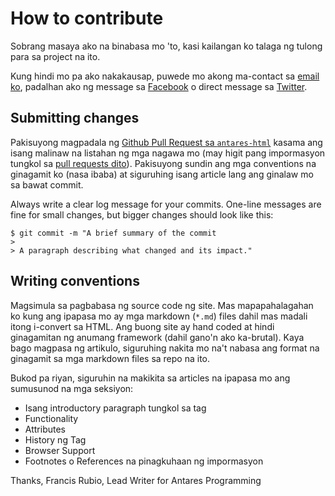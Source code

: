 # How to contribute

Sobrang masaya ako na binabasa mo 'to, kasi kailangan ko talaga ng tulong para sa project na ito.

Kung hindi mo pa ako nakakausap, puwede mo akong ma-contact sa [email ko](mailto:francoisoibur21@gmail.com), padalhan ako ng message sa [Facebook](https://facebook.com/gregoryantares) o direct message sa [Twitter](https://twitter.com/nickolazer00).

## Submitting changes

Pakisuyong magpadala ng [Github Pull Request sa `antares-html`](https://github.com/celestialcinnamon/antares-html/pull/new/master) kasama ang isang malinaw na listahan ng mga nagawa mo (may higit pang impormasyon tungkol sa [pull requests dito](http://help.github.com/pull-requests/)). Pakisuyong sundin ang mga conventions na ginagamit ko (nasa ibaba) at siguruhing isang article lang ang ginalaw mo sa bawat commit.

Always write a clear log message for your commits. One-line messages are fine for small changes, but bigger changes should look like this:

    $ git commit -m "A brief summary of the commit
    > 
    > A paragraph describing what changed and its impact."

## Writing conventions

Magsimula sa pagbabasa ng source code ng site. Mas mapapahalagahan ko kung ang ipapasa mo ay mga markdown (`*.md`) files dahil mas madali itong i-convert sa HTML. Ang buong site ay hand coded at hindi ginagamitan ng anumang framework (dahil gano'n ako ka-brutal). Kaya bago magpasa ng artikulo, siguruhing nakita mo na't nabasa ang format na ginagamit sa mga markdown files sa repo na ito.

Bukod pa riyan, siguruhin na makikita sa articles na ipapasa mo ang sumusunod na mga seksiyon:
- Isang introductory paragraph tungkol sa tag
- Functionality
- Attributes
- History ng Tag
- Browser Support
- Footnotes o References na pinagkuhaan ng impormasyon

Thanks,
Francis Rubio, Lead Writer for Antares Programming
